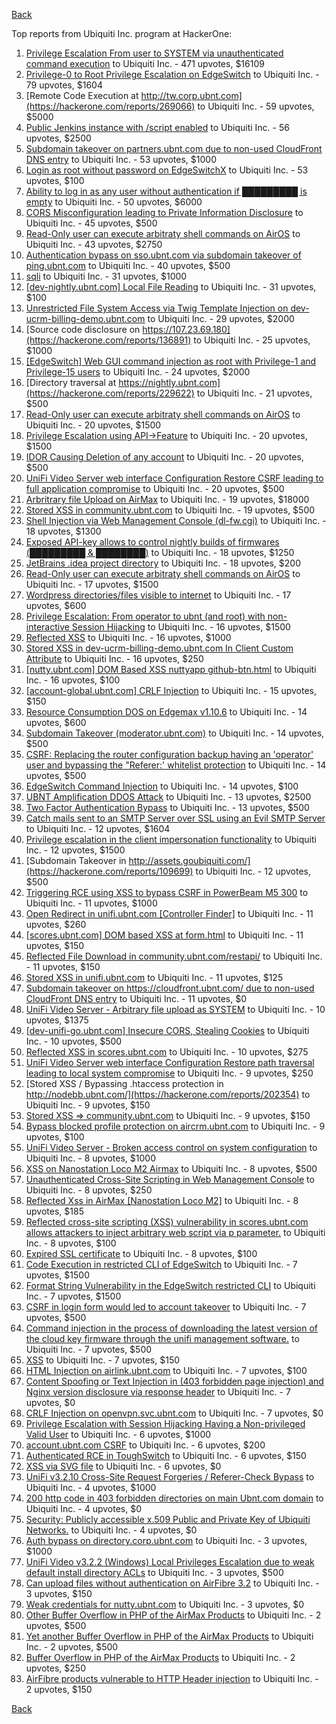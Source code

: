 [Back](../README.md)

Top reports from Ubiquiti Inc. program at HackerOne:

1. [Privilege Escalation From user to SYSTEM via unauthenticated command execution](https://hackerone.com/reports/544928) to Ubiquiti Inc. - 471 upvotes, $16109
2. [Privilege-0 to Root Privilege Escalation on EdgeSwitch](https://hackerone.com/reports/511025) to Ubiquiti Inc. - 79 upvotes, $1604
3. [Remote Code Execution at http://tw.corp.ubnt.com](https://hackerone.com/reports/269066) to Ubiquiti Inc. - 59 upvotes, $5000
4. [Public Jenkins instance with /script enabled](https://hackerone.com/reports/403402) to Ubiquiti Inc. - 56 upvotes, $2500
5. [Subdomain takeover on partners.ubnt.com due to non-used CloudFront DNS entry](https://hackerone.com/reports/145224) to Ubiquiti Inc. - 53 upvotes, $1000
6. [Login as root without password on EdgeSwitchX](https://hackerone.com/reports/512958) to Ubiquiti Inc. - 53 upvotes, $100
7. [Ability to log in as any user without authentication if █████████ is empty](https://hackerone.com/reports/215053) to Ubiquiti Inc. - 50 upvotes, $6000
8. [CORS Misconfiguration leading to Private Information Disclosure](https://hackerone.com/reports/430249) to Ubiquiti Inc. - 45 upvotes, $500
9. [Read-Only user can execute arbitraty shell commands on AirOS](https://hackerone.com/reports/139398) to Ubiquiti Inc. - 43 upvotes, $2750
10. [Authentication bypass on sso.ubnt.com via subdomain takeover of ping.ubnt.com](https://hackerone.com/reports/172137) to Ubiquiti Inc. - 40 upvotes, $500
11. [sqli](https://hackerone.com/reports/207695) to Ubiquiti Inc. - 31 upvotes, $1000
12. [[dev-nightly.ubnt.com] Local File Reading](https://hackerone.com/reports/260420) to Ubiquiti Inc. - 31 upvotes, $100
13. [Unrestricted File System Access via Twig Template Injection on dev-ucrm-billing-demo.ubnt.com](https://hackerone.com/reports/301406) to Ubiquiti Inc. - 29 upvotes, $2000
14. [Source code disclosure on https://107.23.69.180](https://hackerone.com/reports/136891) to Ubiquiti Inc. - 25 upvotes, $1000
15. [[EdgeSwitch] Web GUI command injection as root with Privilege-1 and Privilege-15 users](https://hackerone.com/reports/197958) to Ubiquiti Inc. - 24 upvotes, $2000
16. [Directory traversal at https://nightly.ubnt.com](https://hackerone.com/reports/229622) to Ubiquiti Inc. - 21 upvotes, $500
17. [Read-Only user can execute arbitraty shell commands on AirOS](https://hackerone.com/reports/128750) to Ubiquiti Inc. - 20 upvotes, $1500
18. [Privilege Escalation using API-&gt;Feature](https://hackerone.com/reports/239719) to Ubiquiti Inc. - 20 upvotes, $1500
19. [IDOR Causing Deletion of any account](https://hackerone.com/reports/156537) to Ubiquiti Inc. - 20 upvotes, $500
20. [UniFi Video Server web interface Configuration Restore CSRF leading to full application compromise](https://hackerone.com/reports/329749) to Ubiquiti Inc. - 20 upvotes, $500
21. [Arbritrary file Upload on AirMax](https://hackerone.com/reports/73480) to Ubiquiti Inc. - 19 upvotes, $18000
22. [Stored XSS in community.ubnt.com](https://hackerone.com/reports/179164) to Ubiquiti Inc. - 19 upvotes, $500
23. [Shell Injection via Web Management Console (dl-fw.cgi)](https://hackerone.com/reports/121940) to Ubiquiti Inc. - 18 upvotes, $1300
24. [Exposed API-key allows to control nightly builds of firmwares (█████████ &amp; ████████)](https://hackerone.com/reports/179986) to Ubiquiti Inc. - 18 upvotes, $1250
25. [JetBrains .idea project directory](https://hackerone.com/reports/80990) to Ubiquiti Inc. - 18 upvotes, $200
26. [Read-Only user can execute arbitraty shell commands on AirOS](https://hackerone.com/reports/119317) to Ubiquiti Inc. - 17 upvotes, $1500
27. [Wordpress directories/files visible to internet](https://hackerone.com/reports/201984) to Ubiquiti Inc. - 17 upvotes, $600
28. [Privilege Escalation: From operator to ubnt (and root) with non-interactive Session Hijacking](https://hackerone.com/reports/241044) to Ubiquiti Inc. - 16 upvotes, $1500
29. [Reflected XSS](https://hackerone.com/reports/304175) to Ubiquiti Inc. - 16 upvotes, $1000
30. [Stored XSS in dev-ucrm-billing-demo.ubnt.com In Client Custom Attribute](https://hackerone.com/reports/275515) to Ubiquiti Inc. - 16 upvotes, $250
31. [[nutty.ubnt.com] DOM Based XSS nuttyapp github-btn.html](https://hackerone.com/reports/200753) to Ubiquiti Inc. - 16 upvotes, $100
32. [[account-global.ubnt.com] CRLF Injection](https://hackerone.com/reports/145128) to Ubiquiti Inc. - 15 upvotes, $150
33. [Resource Consumption DOS on Edgemax v1.10.6](https://hackerone.com/reports/406614) to Ubiquiti Inc. - 14 upvotes, $600
34. [Subdomain Takeover (moderator.ubnt.com)](https://hackerone.com/reports/181665) to Ubiquiti Inc. - 14 upvotes, $500
35. [CSRF: Replacing the router configuration backup having an 'operator' user and bypassing the "Referer:' whitelist protection](https://hackerone.com/reports/240098) to Ubiquiti Inc. - 14 upvotes, $500
36. [EdgeSwitch Command Injection](https://hackerone.com/reports/508256) to Ubiquiti Inc. - 14 upvotes, $100
37. [UBNT Amplification DDOS Attack](https://hackerone.com/reports/221625) to Ubiquiti Inc. - 13 upvotes, $2500
38. [Two Factor Authentication Bypass](https://hackerone.com/reports/350288) to Ubiquiti Inc. - 13 upvotes, $500
39. [Catch mails sent to an SMTP Server over SSL using an Evil SMTP Server](https://hackerone.com/reports/519582) to Ubiquiti Inc. - 12 upvotes, $1604
40. [Privilege escalation in the client impersonation functionality](https://hackerone.com/reports/221454) to Ubiquiti Inc. - 12 upvotes, $1500
41. [Subdomain Takeover in http://assets.goubiquiti.com/](https://hackerone.com/reports/109699) to Ubiquiti Inc. - 12 upvotes, $500
42. [Triggering RCE using XSS to bypass CSRF in PowerBeam M5 300](https://hackerone.com/reports/289264) to Ubiquiti Inc. - 11 upvotes, $1000
43. [Open Redirect in unifi.ubnt.com [Controller Finder]](https://hackerone.com/reports/141355) to Ubiquiti Inc. - 11 upvotes, $260
44. [[scores.ubnt.com] DOM based XSS at form.html](https://hackerone.com/reports/158484) to Ubiquiti Inc. - 11 upvotes, $150
45. [Reflected File Download in community.ubnt.com/restapi/](https://hackerone.com/reports/107960) to Ubiquiti Inc. - 11 upvotes, $150
46. [Stored XSS in unifi.ubnt.com](https://hackerone.com/reports/142084) to Ubiquiti Inc. - 11 upvotes, $125
47. [Subdomain takeover on https://cloudfront.ubnt.com/ due to non-used CloudFront DNS entry](https://hackerone.com/reports/210188) to Ubiquiti Inc. - 11 upvotes, $0
48. [UniFi Video Server - Arbitrary file upload as SYSTEM](https://hackerone.com/reports/129641) to Ubiquiti Inc. - 10 upvotes, $1375
49. [[dev-unifi-go.ubnt.com] Insecure CORS, Stealing Cookies](https://hackerone.com/reports/219014) to Ubiquiti Inc. - 10 upvotes, $500
50. [Reflected XSS in scores.ubnt.com](https://hackerone.com/reports/130889) to Ubiquiti Inc. - 10 upvotes, $275
51. [UniFi Video Server web interface Configuration Restore path traversal leading to local system compromise](https://hackerone.com/reports/329770) to Ubiquiti Inc. - 9 upvotes, $250
52. [Stored XSS / Bypassing .htaccess protection in http://nodebb.ubnt.com/](https://hackerone.com/reports/202354) to Ubiquiti Inc. - 9 upvotes, $150
53. [Stored XSS =&gt; community.ubnt.com](https://hackerone.com/reports/294048) to Ubiquiti Inc. - 9 upvotes, $150
54. [Bypass blocked profile protection on aircrm.ubnt.com](https://hackerone.com/reports/332631) to Ubiquiti Inc. - 9 upvotes, $100
55. [UniFi Video Server - Broken access control on system configuration](https://hackerone.com/reports/129698) to Ubiquiti Inc. - 8 upvotes, $1000
56. [XSS on Nanostation Loco M2 Airmax](https://hackerone.com/reports/158287) to Ubiquiti Inc. - 8 upvotes, $500
57. [Unauthenticated Cross-Site Scripting in Web Management Console](https://hackerone.com/reports/121941) to Ubiquiti Inc. - 8 upvotes, $250
58. [Reflected Xss in AirMax [Nanostation Loco M2]](https://hackerone.com/reports/149287) to Ubiquiti Inc. - 8 upvotes, $185
59. [Reflected cross-site scripting (XSS) vulnerability in scores.ubnt.com allows attackers to inject arbitrary web script via p parameter.](https://hackerone.com/reports/208622) to Ubiquiti Inc. - 8 upvotes, $100
60. [Expired SSL certificate](https://hackerone.com/reports/220615) to Ubiquiti Inc. - 8 upvotes, $100
61. [Code Execution in restricted CLI of EdgeSwitch](https://hackerone.com/reports/313245) to Ubiquiti Inc. - 7 upvotes, $1500
62. [Format String Vulnerability in the EdgeSwitch restricted CLI](https://hackerone.com/reports/311884) to Ubiquiti Inc. - 7 upvotes, $1500
63. [CSRF in login form would led to account takeover](https://hackerone.com/reports/50703) to Ubiquiti Inc. - 7 upvotes, $500
64. [Command injection in the process of downloading the latest version of the cloud key firmware through the unifi management software.](https://hackerone.com/reports/183458) to Ubiquiti Inc. - 7 upvotes, $500
65. [XSS](https://hackerone.com/reports/219170) to Ubiquiti Inc. - 7 upvotes, $150
66. [HTML Injection on airlink.ubnt.com](https://hackerone.com/reports/226783) to Ubiquiti Inc. - 7 upvotes, $100
67. [Content Spoofing or Text Injection in (403 forbidden page injection) and Nginx version disclosure via response header](https://hackerone.com/reports/203391) to Ubiquiti Inc. - 7 upvotes, $0
68. [CRLF Injection on openvpn.svc.ubnt.com](https://hackerone.com/reports/232327) to Ubiquiti Inc. - 7 upvotes, $0
69. [Privilege Escalation with Session Hijacking Having a Non-privileged Valid User](https://hackerone.com/reports/242407) to Ubiquiti Inc. - 6 upvotes, $1000
70. [account.ubnt.com CSRF](https://hackerone.com/reports/101909) to Ubiquiti Inc. - 6 upvotes, $200
71. [Authenticated RCE in ToughSwitch](https://hackerone.com/reports/273449) to Ubiquiti Inc. - 6 upvotes, $150
72. [XSS via SVG file](https://hackerone.com/reports/212253) to Ubiquiti Inc. - 6 upvotes, $0
73. [UniFi v3.2.10 Cross-Site Request Forgeries / Referer-Check Bypass](https://hackerone.com/reports/52635) to Ubiquiti Inc. - 4 upvotes, $1000
74. [200 http code in 403 forbidden directories on main Ubnt.com domain](https://hackerone.com/reports/220150) to Ubiquiti Inc. - 4 upvotes, $0
75. [Security: Publicly accessible x.509 Public and Private Key of Ubiquiti Networks.](https://hackerone.com/reports/265701) to Ubiquiti Inc. - 4 upvotes, $0
76. [Auth bypass on directory.corp.ubnt.com](https://hackerone.com/reports/116504) to Ubiquiti Inc. - 3 upvotes, $1000
77. [UniFi Video v3.2.2 (Windows) Local Privileges Escalation due to weak default install directory ACLs](https://hackerone.com/reports/140793) to Ubiquiti Inc. - 3 upvotes, $500
78. [Can upload files without authentication on AirFibre 3.2](https://hackerone.com/reports/201529) to Ubiquiti Inc. - 3 upvotes, $150
79. [Weak credentials for nutty.ubnt.com](https://hackerone.com/reports/204052) to Ubiquiti Inc. - 3 upvotes, $0
80. [Other Buffer Overflow in PHP of the AirMax Products](https://hackerone.com/reports/74004) to Ubiquiti Inc. - 2 upvotes, $500
81. [Yet another Buffer Overflow in PHP of the AirMax Products](https://hackerone.com/reports/74025) to Ubiquiti Inc. - 2 upvotes, $500
82. [Buffer Overflow in PHP of the AirMax Products](https://hackerone.com/reports/73491) to Ubiquiti Inc. - 2 upvotes, $250
83. [AirFibre products vulnerable to HTTP Header injection](https://hackerone.com/reports/203673) to Ubiquiti Inc. - 2 upvotes, $150


[Back](../README.md)
